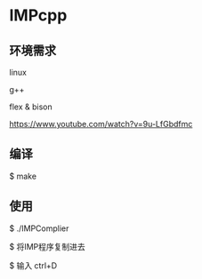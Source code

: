 # IMPcpp

## 环境需求
linux

g++

flex & bison 

https://www.youtube.com/watch?v=9u-LfGbdfmc

## 编译
$ make

## 使用
$ ./IMPComplier

$ 将IMP程序复制进去

$ 输入 ctrl+D



